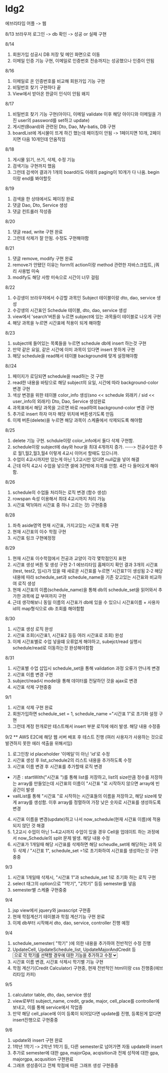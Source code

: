 # ldg2
에브리타임 어플 -> 웹

8/13 브라우저 로그인 -> db 확인 -> 성공 or 실패 구현

8/14
1. 회원가입 성공시 DB 저장 및 메인 화면으로 이동
2. 이메일 인증 기능 구현, 이메일로 인증번호 전송까지는 성공했으나 인증이 안됨

8/16
1. 이메일로 온 인증번호를 비교해 회원가입 기능 구현
2. 비밀번호 찾기 구현하다 끝
3. View에서 받아온 한글이 인식이 안됨 왜지

8/17
1. 비밀번호 찾기 기능 구현(아이디, 이메일 validate 이후 해당 아이디와 이메일을 가진 user의 password를 set하고 update)
2. 게시판(Board)와 관련된 Dto, Dao, My-batis, DB 구현
3. boardList에 게시물이 뜨게 하긴 했는데 페이징이 안됨 -> 1페이지면 10개, 2페이지면 다음 10개인데 안움직임


8/18
1. 게시물 읽기, 쓰기, 삭제, 수정 기능
2. 검색기능 구현까지 했음
3. 그런데 검색어 결과가 1개의 board라도 아래의 paging이 10개가 다 나옴. begin이랑 end를 봐야할듯

8/19
1. 검색을 한 상태에서도 페이징 완료
2. 댓글 Dao, Dto, Service 생성
3. 댓글 컨트롤러 작성중

8/20
1. 댓글 read, write 구현 완료
2. 그런데 삭제가 잘 안됨. 수정도 구현해야함

8/21
1. 댓글 remove, modify 구현 완료
2. remove가 안됐던 이유는 form의 action이랑 method 관련한 자바스크립트, j쿼리 사용법 미숙
3. modify도 해당 사항 미숙으로 시간이 너무 걸림

8/22
1. 수강생이 브라우저에서 수강할 과목인 Subject 테이블이랑 dto, dao, service 생성
2. 수강생의 시간표인 Schedule 테이블, dto, dao, service 생성
3. view에서 'search'버튼을 누르면 subject에 있는 과목들이 테이블로 나오게 구현
4. 해당 과목을 누르면 시간표에 적용이 되게 해야함

8/23
1. subject에 들어있는 목록들을 누르면 schedule db에 insert 하는것 구현
2. 만약 같은 요일, 같은 시간에 이미 과목이 있다면 insert 못하게 구현
3. 해당 schedule을 read해서 테이블 background에 맞게 설정해야함

8//24
1. 페이지가 로딩되면 schedule을 read하는 것 구현
2. read한 내용을 바탕으로 해당 subject의 요일, 시간에 따라 background-color 변경 구현
3. 색상 변경을 위한 테이블 color_info 생성(sno << schedule 외래키 / sid << user_info의 외래키) Dto, Dao, Service 생성완료
4. 과목표에서 해당 과목을 고르면 바로 read하여 background-color 변경 구현
5. 추가로 insert 하자 마자 해당 위치에 버튼생기도록 만듬
6. 이제 버튼(delete)을 누르면 해당 과목이 스케쥴에서 삭제되도록 해야함

8/25
1. delete 기능 구현. schdule이랑 color_info에서 둘다 삭제 구현함.
2. schedule이랑 subject에 day와 hour을 최대 4개까지 증가. ----> 전공수업은 주로 월1,월2,월3,월4 이렇게 4교시 이어서 할때도 있으니까.
3. 수업이 4교시까지만 있는게 아닌 1,2교시만 있다면 null값을 넣어 해결
4. 근데 아직 4교시 수업을 넣으면 셀에 3칸밖에 차지를 안함. 4칸 다 들어오게 해야함.

8/26
1. schedule의 수업들 처리하는 로직 변경 (함수 생성)
2. rowspan 속성 이용해서 최대 4교시까지 처리 가능
3. 시간표 택1(여러 시간표 중 하나 고르는 것) 구현중중

8/28
1. 좌측 aside영역 현재 시간표, 가지고있는 시간표 목록 구현
2. 현재 시간표의 이수 학점 구현
3. 시간표 링크 구현예정정

8/29
1. 현재 시간표 이수학점에서 전공과 교양이 각각 몇학점인지 표현
2. 시간표 생성 버튼 및 생성 구현
2-1 에브리타임 홈페이지 확인 결과 3개의 시간표(test, test2, 임시)가 있을 때 새로운 시간표를 누르면 '시간표1'이 생성됨
2-2 해당 내용에 따라 schedule_set과 schedule_name을 기존 갖고있는 시간표와 비교하여 로직 생성
3. 현재 시간표의 이름(schedule_name)을 통해 db의 schedule_set을 읽어와서 추가한 과목에 값 부여까지 구현
4. 근데 생각해보니 동일 이름의 시간표가 db에 있을 수 있으니 시간표이름 + 사용자id의 map형식으로 db 조회를 해야함함

8/30
1. 시간표 생성 로직 완성
2. 시간표 조회(시간표1, 시간표2 등등 여러 시간표로 조회) 완성
3. 이제 시간표별로 수업 넣을떄 오류없게 해야하고, subejct/read 실행시 schedule/read로 이동하는것 완성해야함함

8/31
1. 시간표별 수업 삽입시 schedule_set을 통해 validation 과정 오류가 안나게 변경
2. 시간표 이름 변경 구현
3. subject/read시 model을 통해 데이터를 전달하던 것을 ajax로 변경
4. 시간표 삭제 구현중중

9/1
1. 시간표 삭제 구현 완료
2. 회원가입하면 schedule_set = 1, schedule_name ="시간표 1"로 초기화 설정 구현
3. 그런데 계정 한개로만 테스트해서 insert 부분 로직에 에러 발생. 해당 내용 수정중

9/2
** AWS E2C에 해당 웹 서버 배포 후 테스트 진행 (여러 사용자가 사용하는 것으로 발견하지 못한 에러 색출을 위해서임)
1. 로그인창 id placeholder '이메일'이 아닌 'id'로 수정
2. 시간표 생성 후 list_schedule2의 리스트 내용을 추가하도록 수정
3. 시간표 이름 변경 후 시간표를 추가할때 로직 변경
- 기존 : startWith("시간표 ")를 통해 list를 저장하고, list의 size만큼 정수를 저장하는 array를 만들었는데 시간표의 이름이 "시간표 "로 시작하지 않으면 array에 빈공간이 발생
- vallList를 통해 "시간표 "로 시작하는 시간표들의 이름을 저장하고, 해당 size에 맞게 array를 생성함. 이후 array를 정렬하여 가장 낮은 숫자로 시간표를 생성하도록 변경
4. 시간표 이름을 변경(update)하고 나서 now_schedule(현재 시간표 이름)에 적용되지 않던 것 해결
5. 1,2교시 수업이 아닌 1~4교시까지 수업이 있을 경우 Cell을 업데이트 하는 과정에서 now_Schedule의 split 문제 발생. 해당 내용 수정
6. 시간표가 1개일때 해당 시간표를 삭제하면 해당 scheudle_set에 해당하는 과목 모두 삭제 / "시간표 1", schedule_set =1로 초기화하여 시간표를 생성하는것 구현 중중

9/3
1. 시간표 1개일때 삭제시, "시간표 1"과 schedule_set 1로 초기화 하는 로직 구현
2. select 태그의 option으로 "1학기", "2학기" 등등 semester를 넣음
3. semester별 스케쥴 구현중중

9/4
1. jsp view에서 jquery와 javascript 구현중
2. 현재 학점계산기 테이블과 학점 계산기능 구현 완료
3. 이제 db부터 시작해서 dto, dao, service, controller 진행 예정

9/4
1. schedule_semester( "학기" )에 의한 내용을 추가하여 전반적인 수정 진행
2. UpdateCell, UpdateSchedule_list, UpdateMajorAndCredit 등 <select> 태그의 <option>으로 각 학기를 선택할 경우에 대한 기능을 추가하고 수정
3. 시간표 이름 변경, 시간표 삭제시 학기별 기능 구현
4. 학점 계산기(Credit Calculator) 구현중, 현재 전반적인 html이랑 css 진행중(에브리타임 카피)

9/5
1. calculator table, dto, dao, service 생성
2. view로부터 subject_name, credit, grade, major, cell_place를 controller에 보내고, 이를 통해 service에서 작업중
3. 만약 해당 cell_place에 이미 등록이 되어있다면 update를 진행, 등록된게 없다면 insert진행으로 구현중중

9/6
1. update와 insert 구현 완료
2. 1학년 1학기 -> 2학년 1학기 등, 다른 semester로 넘어가면 자동 update와 insert
3. 추가로 semester에 대한 gpa, majorGpa, acqisition과 전체 성적에 대한 gpa, majorgpa, acqusition 구현완료
4. 그래프 생성중이고 전체 학점에 따른 그래프 생성 구현중중
